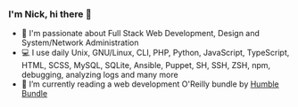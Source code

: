 ### I'm Nick, hi there 👋

- :cowboy_hat_face: I'm passionate about Full Stack Web Development, Design and System/Network Administration
- :computer: I use daily Unix, GNU/Linux, CLI, PHP, Python, JavaScript, TypeScript, HTML, SCSS, MySQL, SQLite, Ansible, Puppet, SH, SSH, ZSH, npm, debugging, analyzing logs and many more  
- :open_book: I’m currently reading a web development O'Reilly bundle by [Humble Bundle](https://www.humblebundle.com/books)